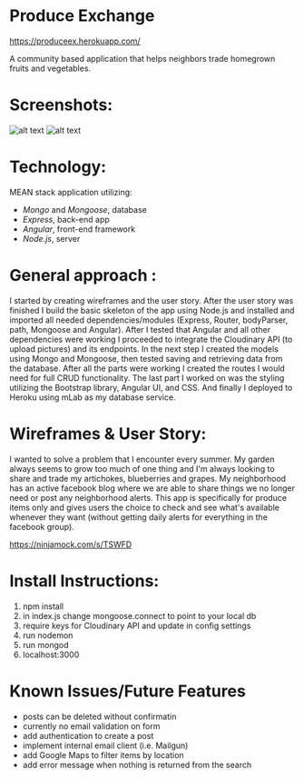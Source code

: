 # Produce Exchange
https://produceex.herokuapp.com/

A community based application that helps neighbors trade homegrown fruits and vegetables. 

# Screenshots:

![alt text](http://res.cloudinary.com/dia36odnd/image/upload/v1465583662/Screen_Shot_2016-06-10_at_9.38.30_AM_clc5wl.png "Landing page")
![alt text](http://res.cloudinary.com/dia36odnd/image/upload/v1465583652/Screen_Shot_2016-06-10_at_9.39.25_AM_ffzx7u.png "create a post")

# Technology:

MEAN stack application utilizing: 

* *Mongo* and *Mongoose*, database 
* *Express*, back-end app
* *Angular*, front-end framework 
* *Node.js*, server


# General approach :
I started by creating wireframes and the user story. After the user story was finished I build the basic skeleton of the app using Node.js and installed and imported all needed dependencies/modules (Express, Router, bodyParser, path, Mongoose and Angular). After I tested that Angular and all other dependencies were working I proceeded to integrate the Cloudinary API (to upload pictures) and its endpoints. In the next step I created the models using Mongo and Mongoose, then tested saving and retrieving data from the database. After all the parts were working I created the routes I would need for full CRUD functionality. The last part I worked on was the styling utilizing the Bootstrap library, Angular UI, and CSS. 
And finally I deployed to Heroku using mLab as my database service.

# Wireframes & User Story:
 I wanted to solve a problem that I encounter every summer. My garden always seems to grow too much of one thing and I'm always looking to share and trade my artichokes, blueberries and grapes. My neighborhood has an active facebook blog where we are able to share things we no longer need or post any neighborhood alerts. This app is specifically for produce items only and gives users the choice to check and see what's available whenever they want (without getting daily alerts for everything in the facebook group).

https://ninjamock.com/s/TSWFD

# Install Instructions:
1. npm install
2. in index.js change mongoose.connect to point to your local db
3. require keys for Cloudinary API and update in config settings
4. run nodemon
5. run mongod 
6. localhost:3000

# Known Issues/Future Features
* posts can be deleted without confirmatin
* currently no email validation on form
* add authentication to create a post
* implement internal email client (i.e. Mailgun)
* add Google Maps to filter items by location
* add error message when nothing is returned from the search

